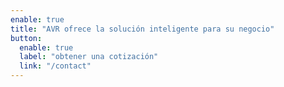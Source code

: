 ```yaml
---
enable: true
title: "AVR ofrece la solución inteligente para su negocio"
button:
  enable: true
  label: "obtener una cotización"
  link: "/contact"
---
```

